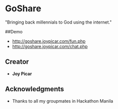 # GoShare

"Bringing back millennials to God using the internet."

##Demo
* http://goshare.joypicar.com/fun.php
* http://goshare.joypicar.com/chat.php

## Creator

* **Joy Picar** 

## Acknowledgments

* Thanks to all my groupmates in Hackathon Manila

